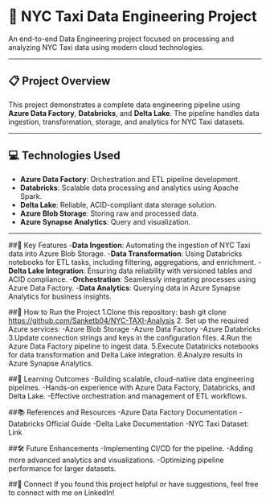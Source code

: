# 🚖 NYC Taxi Data Engineering Project  

An end-to-end Data Engineering project focused on processing and analyzing NYC Taxi data using modern cloud technologies.  

---

## 📋 **Project Overview**  
This project demonstrates a complete data engineering pipeline using **Azure Data Factory**, **Databricks**, and **Delta Lake**. The pipeline handles data ingestion, transformation, storage, and analytics for NYC Taxi datasets.  

---

## 💻 **Technologies Used**  
- **Azure Data Factory**: Orchestration and ETL pipeline development.  
- **Databricks**: Scalable data processing and analytics using Apache Spark.  
- **Delta Lake**: Reliable, ACID-compliant data storage solution.  
- **Azure Blob Storage**: Storing raw and processed data.  
- **Azure Synapse Analytics**: Query and visualization.  

---

##🔑 Key Features
-**Data Ingestion**: Automating the ingestion of NYC Taxi data into Azure Blob Storage.
-**Data Transformation**: Using Databricks notebooks for ETL tasks, including filtering, aggregations, and enrichment.
-**Delta Lake Integration**: Ensuring data reliability with versioned tables and ACID compliance.
-**Orchestration**: Seamlessly integrating processes using Azure Data Factory.
-**Data Analytics**: Querying data in Azure Synapse Analytics for business insights.

##🚀 How to Run the Project
1.Clone this repository:
 bash
 git clone  https://github.com/Sanketb04/NYC-TAXI-Analysis
2. Set up the required Azure services:
-Azure Blob Storage
-Azure Data Factory
-Azure Databricks
3.Update connection strings and keys in the configuration files.
4.Run the Azure Data Factory pipeline to ingest data.
5.Execute Databricks notebooks for data transformation and Delta Lake integration.
6.Analyze results in Azure Synapse Analytics.

##📘 Learning Outcomes
-Building scalable, cloud-native data engineering pipelines.
-Hands-on experience with Azure Data Factory, Databricks, and Delta Lake.
-Effective orchestration and management of ETL workflows.

##📚 References and Resources
-Azure Data Factory Documentation
-Databricks Official Guide
-Delta Lake Documentation
-NYC Taxi Dataset: Link

##🛠 Future Enhancements
-Implementing CI/CD for the pipeline.
-Adding more advanced analytics and visualizations.
-Optimizing pipeline performance for larger datasets.

##🌟 Connect
If you found this project helpful or have suggestions, feel free to connect with me on LinkedIn!

